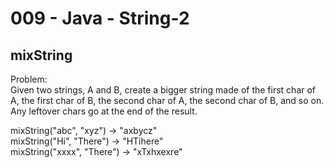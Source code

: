 009 - Java - String-2
=====================


mixString
----------

Problem:  
Given two strings, A and B, create a bigger string made of the first char of A, the first char of B, the second char of A, the second char of B, and so on. Any leftover chars go at the end of the result. 
>
mixString("abc", "xyz") → "axbycz"  
mixString("Hi", "There") → "HTihere"  
mixString("xxxx", "There") → "xTxhxexre"  
